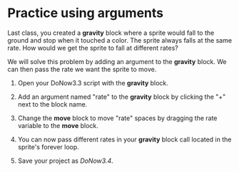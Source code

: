 # Practice using arguments

Last class, you created a **gravity** block where a sprite would fall to the ground and stop when it touched a color. The sprite always falls at the same rate.  How would we get the sprite to fall at different rates?

We will solve this problem by adding an argument to the **gravity** block.  We can then pass the rate we want the sprite to move.

1. Open your DoNow3.3 script with the **gravity** block.

2. Add an argument named "rate" to the **gravity** block by clicking the "+" next to the block name.

3. Change the **move** block to move "rate" spaces by dragging the rate variable to the **move** block.

4. You can now pass different rates in your **gravity** block call located in the sprite's forever loop.

5. Save your project as _DoNow3.4_.
